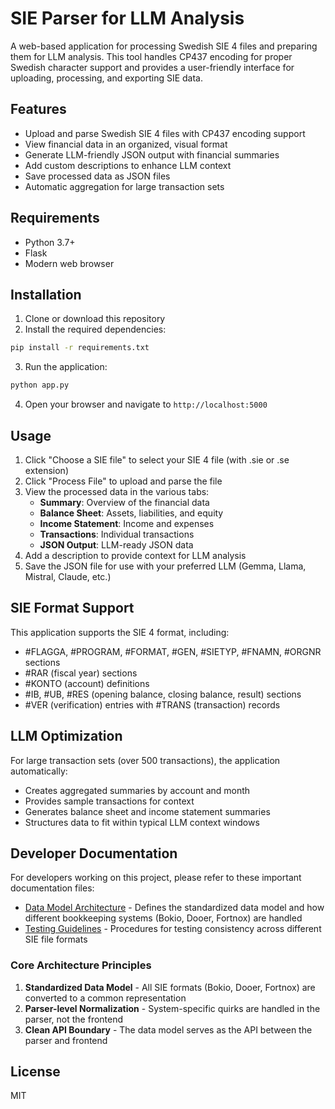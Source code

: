 # SIE Parser for LLM Analysis

A web-based application for processing Swedish SIE 4 files and preparing them for LLM analysis. This tool handles CP437 encoding for proper Swedish character support and provides a user-friendly interface for uploading, processing, and exporting SIE data.

## Features

- Upload and parse Swedish SIE 4 files with CP437 encoding support
- View financial data in an organized, visual format
- Generate LLM-friendly JSON output with financial summaries
- Add custom descriptions to enhance LLM context
- Save processed data as JSON files
- Automatic aggregation for large transaction sets

## Requirements

- Python 3.7+
- Flask
- Modern web browser

## Installation

1. Clone or download this repository
2. Install the required dependencies:

```bash
pip install -r requirements.txt
```

3. Run the application:

```bash
python app.py
```

4. Open your browser and navigate to `http://localhost:5000`

## Usage

1. Click "Choose a SIE file" to select your SIE 4 file (with .sie or .se extension)
2. Click "Process File" to upload and parse the file
3. View the processed data in the various tabs:
   - **Summary**: Overview of the financial data
   - **Balance Sheet**: Assets, liabilities, and equity
   - **Income Statement**: Income and expenses
   - **Transactions**: Individual transactions
   - **JSON Output**: LLM-ready JSON data
4. Add a description to provide context for LLM analysis
5. Save the JSON file for use with your preferred LLM (Gemma, Llama, Mistral, Claude, etc.)

## SIE Format Support

This application supports the SIE 4 format, including:
- #FLAGGA, #PROGRAM, #FORMAT, #GEN, #SIETYP, #FNAMN, #ORGNR sections
- #RAR (fiscal year) sections
- #KONTO (account) definitions
- #IB, #UB, #RES (opening balance, closing balance, result) sections
- #VER (verification) entries with #TRANS (transaction) records

## LLM Optimization

For large transaction sets (over 500 transactions), the application automatically:
- Creates aggregated summaries by account and month
- Provides sample transactions for context
- Generates balance sheet and income statement summaries
- Structures data to fit within typical LLM context windows

## Developer Documentation

For developers working on this project, please refer to these important documentation files:

- [Data Model Architecture](docs/DATA_MODEL.md) - Defines the standardized data model and how different bookkeeping systems (Bokio, Dooer, Fortnox) are handled
- [Testing Guidelines](docs/DATA_MODEL_TESTING.md) - Procedures for testing consistency across different SIE file formats

### Core Architecture Principles

1. **Standardized Data Model** - All SIE formats (Bokio, Dooer, Fortnox) are converted to a common representation
2. **Parser-level Normalization** - System-specific quirks are handled in the parser, not the frontend
3. **Clean API Boundary** - The data model serves as the API between the parser and frontend
## License

MIT
